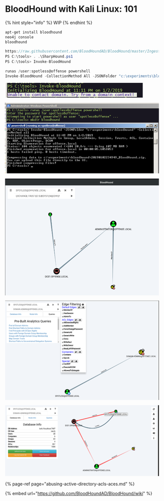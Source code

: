 # BloodHound with Kali Linux: 101

{% hint style="info" %}
WIP
{% endhint %}

```text
apt-get install bloodhound
neo4j console
bloodhound
```

```csharp
https://raw.githubusercontent.com/BloodHoundAD/BloodHound/master/Ingestors/SharpHound.ps1
PS C:\tools> . .\SharpHound.ps1
PS C:\tools> Invoke-BloodHound
```

```csharp
runas /user:spotless@offense powershell
Invoke-BloodHound -CollectionMethod All -JSONFolder "c:\experiments\bloodhound"
```

![](../../.gitbook/assets/screenshot-from-2019-01-02-23-16-33.png)

![](../../.gitbook/assets/screenshot-from-2019-01-02-23-51-08.png)

![](../../.gitbook/assets/screenshot-from-2019-01-02-23-47-56.png)

![](../../.gitbook/assets/screenshot-from-2019-01-02-23-55-41.png)

![](../../.gitbook/assets/screenshot-from-2019-01-02-23-56-35.png)



{% page-ref page="abusing-active-directory-acls-aces.md" %}

{% embed url="https://github.com/BloodHoundAD/BloodHound/wiki" %}

